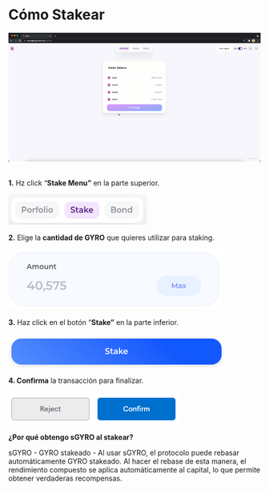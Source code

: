 # Cómo Stakear

![How To Stake](<../.gitbook/assets/1 oNJRvjjhyFHPChygM8tDpA.gif>)

\
**1.**  Hz click “**Stake Menu”** en la parte superior.

![](<../.gitbook/assets/image (39).png>)

**2.** Elige la **cantidad de GYRO** que quieres utilizar para staking.

![](<../.gitbook/assets/image (15).png>)

**3.** Haz click en el botón “**Stake”** en la parte inferior.

![](<../.gitbook/assets/image (10).png>)

**4. Confirma** la transacción para finalizar.

![](<../.gitbook/assets/image (11).png>)

**¿Por qué obtengo sGYRO al stakear?**

sGYRO - GYRO stakeado - Al usar sGYRO, el protocolo puede rebasar automáticamente GYRO stakeado. Al hacer el rebase de esta manera, el rendimiento compuesto se aplica automáticamente al capital, lo que permite obtener verdaderas recompensas.
